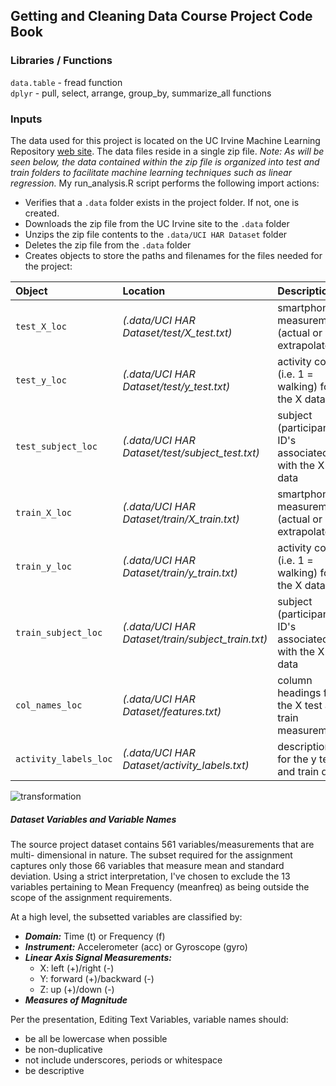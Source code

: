 ## Getting and Cleaning Data Course Project Code Book

### Libraries / Functions
`data.table` - fread function <br>
`dplyr` - pull, select, arrange, group_by, summarize_all functions

### Inputs
The data used for this project is located on the UC Irvine Machine Learning Repository [web site](https://d396qusza40orc.cloudfront.net/getdata%2Fprojectfiles%2FUCI%20HAR%20Dataset.zip). The data files reside in a single zip file. *Note: As will be seen below, the data contained within the zip file is organized into test and train folders to facilitate machine learning techniques such as linear regression.*
My run_analysis.R script performs the following import actions:
* Verifies that a `.data` folder exists in the project folder. If not, one is created.
* Downloads the zip file from the UC Irvine site to the `.data` folder
* Unzips the zip file contents to the `.data/UCI HAR Dataset` folder
* Deletes the zip file from the `.data` folder
* Creates objects to store the paths and filenames for the files needed for the project:

| Object                | Location                                          | Description                                           |
|:----------------------|:--------------------------------------------------|:------------------------------------------------------|
| `test_X_loc`          | *(.data/UCI HAR Dataset/test/X_test.txt)*         | smartphone measurements (actual or extrapolated)      |
| `test_y_loc`          | *(.data/UCI HAR Dataset/test/y_test.txt)*         | activity codes (i.e. 1 = walking) for the X data      |
| `test_subject_loc`    | *(.data/UCI HAR Dataset/test/subject_test.txt)*   | subject (participant) ID's associated with the X data |
| `train_X_loc`         | *(.data/UCI HAR Dataset/train/X_train.txt)*       | smartphone measurements (actual or extrapolated)      |
| `train_y_loc`         | *(.data/UCI HAR Dataset/train/y_train.txt)*       | activity codes (i.e. 1 = walking) for the X data      |
| `train_subject_loc`   | *(.data/UCI HAR Dataset/train/subject_train.txt)* | subject (participant) ID's associated with the X data |
| `col_names_loc`       | *(.data/UCI HAR Dataset/features.txt)*            | column headings for the X test and train measurements |
| `activity_labels_loc` | *(.data/UCI HAR Dataset/activity_labels.txt)*     | descriptions for the y test and train data            |

![transformation]("https://github.com/gsnelson/Getting-and-Cleaning-Data-Course-Project/blob/master/transform.jpg")

##### **Dataset Variables and Variable Names**
The source project dataset contains 561 variables/measurements that are multi-
dimensional in nature. The subset required for the assignment captures only
those 66 variables that measure mean and standard deviation. Using a strict
interpretation, I've chosen to exclude the 13 variables pertaining to Mean
Frequency (meanfreq) as being outside the scope of the assignment requirements.

At a high level, the subsetted variables are classified by:
* ***Domain:*** Time (t) or Frequency (f)
* ***Instrument:*** Accelerometer (acc) or Gyroscope (gyro)
* ***Linear Axis Signal Measurements:***
	* X: left (+)/right (-)
	* Y: forward (+)/backward (-)
	* Z: up (+)/down (-)
* ***Measures of Magnitude***

Per the presentation, Editing Text Variables, variable names should:
- be all be lowercase when possible
- be non-duplicative
- not include underscores, periods or whitespace
- be descriptive
